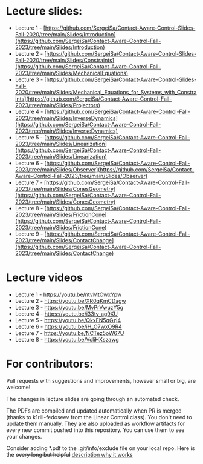 # Lecture slides:

* Lecture 1 - [https://github.com/SergeiSa/Contact-Aware-Control-Slides-Fall-2020/tree/main/Slides/Introduction](https://github.com/SergeiSa/Contact-Aware-Control-Fall-2023/tree/main/Slides/Introduction)
* Lecture 2 - [https://github.com/SergeiSa/Contact-Aware-Control-Slides-Fall-2020/tree/main/Slides/Constraints](https://github.com/SergeiSa/Contact-Aware-Control-Fall-2023/tree/main/Slides/MechanicalEquations)
* Lecture 3 - [https://github.com/SergeiSa/Contact-Aware-Control-Slides-Fall-2020/tree/main/Slides/Mechanical_Equations_for_Systems_with_Constraints](https://github.com/SergeiSa/Contact-Aware-Control-Fall-2023/tree/main/Slides/Projectors)
* Lecture 4 - [https://github.com/SergeiSa/Contact-Aware-Control-Fall-2023/tree/main/Slides/InverseDynamics](https://github.com/SergeiSa/Contact-Aware-Control-Fall-2023/tree/main/Slides/InverseDynamics)
* Lecture 5 - [https://github.com/SergeiSa/Contact-Aware-Control-Fall-2023/tree/main/Slides/Linearization](https://github.com/SergeiSa/Contact-Aware-Control-Fall-2023/tree/main/Slides/Linearization)
* Lecture 6 - [https://github.com/SergeiSa/Contact-Aware-Control-Fall-2023/tree/main/Slides/Observer](https://github.com/SergeiSa/Contact-Aware-Control-Fall-2023/tree/main/Slides/Observer)
* Lecture 7 - [https://github.com/SergeiSa/Contact-Aware-Control-Fall-2023/tree/main/Slides/ConesGeometry](https://github.com/SergeiSa/Contact-Aware-Control-Fall-2023/tree/main/Slides/ConesGeometry)
* Lecture 8 - [https://github.com/SergeiSa/Contact-Aware-Control-Fall-2023/tree/main/Slides/FrictionCone](https://github.com/SergeiSa/Contact-Aware-Control-Fall-2023/tree/main/Slides/FrictionCone)
* Lecture 9 - [https://github.com/SergeiSa/Contact-Aware-Control-Fall-2023/tree/main/Slides/ContactChange](https://github.com/SergeiSa/Contact-Aware-Control-Fall-2023/tree/main/Slides/ContactChange)

# Lecture videos

* Lecture 1 - https://youtu.be/ntvMtCwxYpw
* Lecture 2 - https://youtu.be/XR0qKmCDagw
* Lecture 3 - https://youtu.be/MvPrVwuzY5g
* Lecture 4 - https://youtu.be/i33tv_ag9XU
* Lecture 5 - https://youtu.be/QkxFN5qGzj4
* Lecture 6 - https://youtu.be/iH_O7wxO9R4
* Lecture 7 - https://youtu.be/NCTez5oW67U
* Lecture 8 - https://youtu.be/VcliHXszawg
  
# For contributors:

Pull requests with suggestions and improvements, however small or big, are welcome!

The changes in lecture slides are going through an automated check.

The PDFs are compiled and updated automatically when PR is merged (thanks to k1rill-fedoseev from the Linear Control class). You don't need to update them manually. They are also uploaded as workflow artifacts for every new commit pushed into this repository. You can use them to see your changes.
 
Consider adding \*.pdf to the .git/info/exclude file on your local repo. Here is the ~~overy long but helpful~~ [description why it works](https://medium.com/@dave_lunny/exclude-files-from-git-without-committing-changes-to-gitignore-986fa712e78d)

